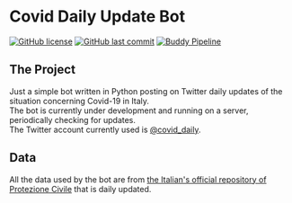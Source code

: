 # Covid Daily Update Bot

[![GitHub license](https://img.shields.io/github/license/berna1995/CovidDailyUpdateBot)](https://github.com/berna1995/CovidDailyUpdateBot/blob/master/LICENSE)
[![GitHub last commit](https://img.shields.io/github/last-commit/berna1995/CovidDailyUpdateBot)](https://github.com/berna1995/CovidDailyUpdateBot/commits/master)
[![Buddy Pipeline](https://app.buddy.works/bernabitomatteo/coviddailyupdate/pipelines/pipeline/245441/badge.svg?token=e2670a32c80f93c8391a63841426f175ad1610ecd007b0d664b884cd5cee5e99 "buddy pipeline")](https://app.buddy.works/bernabitomatteo/coviddailyupdate/pipelines/pipeline/245441)

## The Project

Just a simple bot written in Python posting on Twitter daily updates of the situation concerning Covid-19 in Italy.  
The bot is currently under development and running on a server, periodically checking for updates.  
The Twitter account currently used is [@covid_daily](https://twitter.com/covid_daily).  

## Data

All the data used by the bot are from [the Italian's official repository of Protezione Civile](https://github.com/pcm-dpc/COVID-19) that is daily updated.

